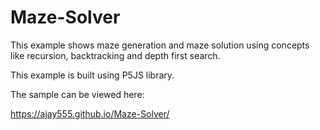 # Maze-Solver
This example shows maze generation and maze solution using concepts like recursion, backtracking and depth first search.

This example is built using P5JS library.

The sample can be viewed here:

https://ajay555.github.io/Maze-Solver/
